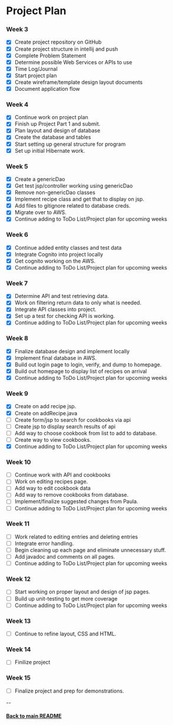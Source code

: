 # Project Plan

### Week 3
- [x] Create project repository on GitHub
- [x] Create project structure in intellij and push
- [x] Complete Problem Statement
- [x] Determine possible Web Services or APIs to use
- [x] Time Log/Journal
- [x] Start project plan
- [x] Create wireframe/template design layout documents
- [x] Document application flow

### Week 4
- [x] Continue work on project plan
- [x] Finish up Project Part 1 and submit.
- [x] Plan layout and design of database
- [x] Create the database and tables
- [x] Start setting up general structure for program
- [x] Set up initial Hibernate work.

### Week 5
- [x] Create a genericDao
- [x] Get test jsp/controller working using genericDao
- [x] Remove non-genericDao classes
- [x] Implement recipe class and get that to display on jsp.
- [x] Add files to gitignore related to database creds.
- [x] Migrate over to AWS.
- [x] Continue adding to ToDo List/Project plan for upcoming weeks

### Week 6
- [x] Continue added entity classes and test data
- [x] Integrate Cognito into project locally
- [x] Get cognito working on the AWS.
- [x] Continue adding to ToDo List/Project plan for upcoming weeks

### Week 7
- [x] Determine API and test retrieving data.
- [x] Work on filtering return data to only what is needed.
- [x] Integrate API classes into project.
- [x] Set up a test for checking API is working.
- [x] Continue adding to ToDo List/Project plan for upcoming weeks

### Week 8
- [x] Finalize database design and implement locally
- [x] Implement final database in AWS.
- [x] Build out login page to login, verify, and dump to homepage.
- [x] Build out homepage to display list of recipes on arrival
- [x] Continue adding to ToDo List/Project plan for upcoming weeks

### Week 9
- [x] Create on add recipe jsp.
- [x] Create on addRecipe.java
- [ ] Create form/jsp to search for cookbooks via api
- [ ] Create jsp to display search results of api
- [ ] Add way to choose cookbook from list to add to database.
- [ ] Create way to view cookbooks.
- [x] Continue adding to ToDo List/Project plan for upcoming weeks

### Week 10
- [ ] Continue work with API and cookbooks
- [ ] Work on editing recipes page.
- [ ] Add way to edit cookbook data
- [ ] Add way to remove cookbooks from database.
- [ ] Implement/finalize suggested changes from Paula.
- [ ] Continue adding to ToDo List/Project plan for upcoming weeks

### Week 11
- [ ] Work related to editing entries and deleting entries
- [ ] Integrate error handling.
- [ ] Begin cleaning up each page and eliminate unnecessary stuff.
- [ ] Add javadoc and comments on all pages.
- [ ] Continue adding to ToDo List/Project plan for upcoming weeks

### Week 12
- [ ] Start working on proper layout and design of jsp pages.
- [ ] Build up unit-testing to get more coverage
- [ ] Continue adding to ToDo List/Project plan for upcoming weeks

### Week 13
- [ ] Continue to refine layout, CSS and HTML.

### Week 14
- [ ] Finilize project

### Week 15
- [ ] Finalize project and prep for demonstrations.

--
#### [Back to main README](../README.md)